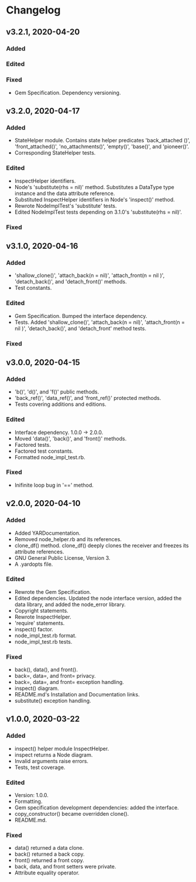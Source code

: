 # Changelog

## v3.2.1, 2020-04-20

### Added

### Edited

### Fixed

- Gem Specification. Dependency versioning.

## v3.2.0, 2020-04-17

### Added

- StateHelper module. Contains state helper predicates 'back_attached
()', 'front_attached()', 'no_attachments()', 'empty()', 'base()', and
 'pioneer()'.
- Corresponding StateHelper tests.

### Edited

- InspectHelper identifiers.
- Node's 'substitute(rhs = nil)' method. Substitutes a DataType type instance
 and the data attribute reference.
- Substituted InspectHelper identifiers in Node's 'inspect()' method.
- Rewrote NodeImplTest's 'substitute' tests.
- Edited NodeImplTest tests depending on 3.1.0's 'substitute(rhs = nil)'.

### Fixed

## v3.1.0, 2020-04-16

### Added

- 'shallow_clone()', 'attach_back(n = nil)', 'attach_front(n = nil
)', 'detach_back()', and 'detach_front()' methods.
- Test constants.

### Edited

- Gem Specification. Bumped the interface dependency.
- Tests. Added 'shallow_clone()', 'attach_back(n = nil)', 'attach_front(n = nil
)', 'detach_back()', and 'detach_front' method tests.

### Fixed

## v3.0.0, 2020-04-15

### Added

- 'b()', 'd()', and 'f()' public methods.
- 'back_ref()', 'data_ref()', and 'front_ref()' protected methods.
- Tests covering additions and editions.

### Edited

- Interface dependency. 1.0.0 -> 2.0.0.
- Moved 'data()', 'back()', and 'front()' methods.
- Factored tests.
- Factored test constants.
- Formatted node_impl_test.rb.

### Fixed

- Inifinite loop bug in '==' method.

## v2.0.0, 2020-04-10

### Added

- Added YARDocumentation.
- Removed node_helper.rb and its references.
- clone_df() method. clone_df() deeply clones the receiver and freezes its
 attribute references.
- GNU General Public License, Version 3.
- A .yardopts file.

### Edited

- Rewrote the Gem Specification.
- Edited dependencies. Updated the node interface version, added the data
 library, and added the node_error library.
- Copyright statements.
- Rewrote InspectHelper.
- 'require' statements.
- inspect() factor.
- node_impl_test.rb format.
- node_impl_test.rb tests.

### Fixed

- back(), data(), and front().
- back=, data=, and front= privacy.
- back=, data=, and front= exception handling.
- inspect() diagram.
- README.md's Installation and Documentation links.
- substitute() exception handling. 

## v1.0.0, 2020-03-22

### Added

- inspect() helper module InspectHelper.
- inspect returns a Node diagram.
- Invalid arguments raise errors.
- Tests, test coverage. 

### Edited

- Version: 1.0.0.
- Formatting.
- Gem specification development dependencies: added the interface.
- copy_constructor() became overridden clone().
- README.md.

### Fixed

- data() returned a data clone.
- back() returned a back copy.
- front() returned a front copy.
- back, data, and front setters were private.
- Attribute equality operator.
